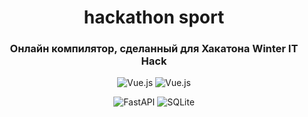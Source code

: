 <div align="center">

# hackathon sport
### Онлайн компилятор, сделанный для Хакатона Winter IT Hack

![Vue.js](https://img.shields.io/badge/Vue.js-35495E?style=for-the-badge&logo=vue.js&logoColor=4FC08D)
![Vue.js](https://img.shields.io/badge/Monaco%20editor-35495E?style=for-the-badge&logo=visual-studio&logoColor=4FC08D)

![FastAPI](https://img.shields.io/badge/FastAPI-35495E?style=for-the-badge&logo=fastapi&logoColor=4FC08D)
![SQLite](https://img.shields.io/badge/SQLite-35495E?style=for-the-badge&logo=sqlite&logoColor=4FC08D)

</div>
